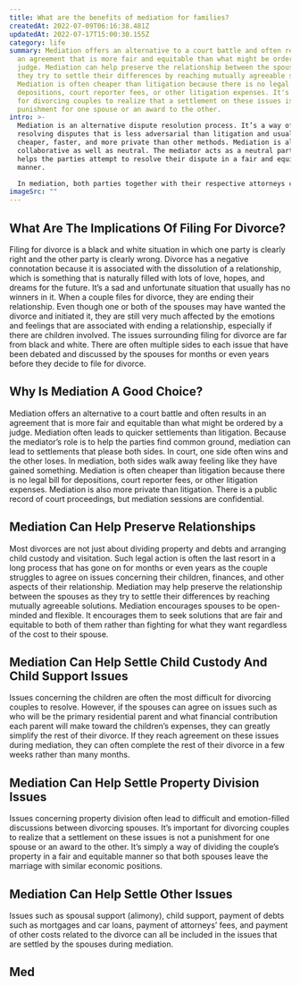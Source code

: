 ```yaml
---
title: What are the benefits of mediation for families?
createdAt: 2022-07-09T06:16:38.481Z
updatedAt: 2022-07-17T15:00:30.155Z
category: life
summary: Mediation offers an alternative to a court battle and often results in
  an agreement that is more fair and equitable than what might be ordered by a
  judge. Mediation can help preserve the relationship between the spouses as
  they try to settle their differences by reaching mutually agreeable solutions.
  Mediation is often cheaper than litigation because there is no legal bill for
  depositions, court reporter fees, or other litigation expenses. It's important
  for divorcing couples to realize that a settlement on these issues is not a
  punishment for one spouse or an award to the other.
intro: >-
  Mediation is an alternative dispute resolution process. It’s a way of
  resolving disputes that is less adversarial than litigation and usually
  cheaper, faster, and more private than other methods. Mediation is also
  collaborative as well as neutral. The mediator acts as a neutral party who
  helps the parties attempt to resolve their dispute in a fair and equitable
  manner.

  In mediation, both parties together with their respective attorneys choose from various options to settle the case outside of court. The goal of mediation is to find solutions that are agreeable to both parties. It’s about finding win-win solutions instead of win-lose outcomes. It’s about exploring solutions that may not have been considered had the parties not been under the guidance of a mediator who has no stake in either outcome of the dispute other than seeing it resolved amicably and fairly so that everyone walks away feeling like they have gained something from it rather than having given up something they would rather have kept.
imageSrc: ""
---
```


## What Are The Implications Of Filing For Divorce?

Filing for divorce is a black and white situation in which one party is clearly right and the other party is clearly wrong. Divorce has a negative connotation because it is associated with the dissolution of a relationship, which is something that is naturally filled with lots of love, hopes, and dreams for the future. It’s a sad and unfortunate situation that usually has no winners in it. When a couple files for divorce, they are ending their relationship. Even though one or both of the spouses may have wanted the divorce and initiated it, they are still very much affected by the emotions and feelings that are associated with ending a relationship, especially if there are children involved. The issues surrounding filing for divorce are far from black and white. There are often multiple sides to each issue that have been debated and discussed by the spouses for months or even years before they decide to file for divorce.

## Why Is Mediation A Good Choice?

Mediation offers an alternative to a court battle and often results in an agreement that is more fair and equitable than what might be ordered by a judge. Mediation often leads to quicker settlements than litigation. Because the mediator’s role is to help the parties find common ground, mediation can lead to settlements that please both sides. In court, one side often wins and the other loses. In mediation, both sides walk away feeling like they have gained something. Mediation is often cheaper than litigation because there is no legal bill for depositions, court reporter fees, or other litigation expenses. Mediation is also more private than litigation. There is a public record of court proceedings, but mediation sessions are confidential. 

## Mediation Can Help Preserve Relationships

Most divorces are not just about dividing property and debts and arranging child custody and visitation. Such legal action is often the last resort in a long process that has gone on for months or even years as the couple struggles to agree on issues concerning their children, finances, and other aspects of their relationship. Mediation may help preserve the relationship between the spouses as they try to settle their differences by reaching mutually agreeable solutions. Mediation encourages spouses to be open-minded and flexible. It encourages them to seek solutions that are fair and equitable to both of them rather than fighting for what they want regardless of the cost to their spouse.

## Mediation Can Help Settle Child Custody And Child Support Issues

Issues concerning the children are often the most difficult for divorcing couples to resolve. However, if the spouses can agree on issues such as who will be the primary residential parent and what financial contribution each parent will make toward the children’s expenses, they can greatly simplify the rest of their divorce. If they reach agreement on these issues during mediation, they can often complete the rest of their divorce in a few weeks rather than many months.

## Mediation Can Help Settle Property Division Issues

Issues concerning property division often lead to difficult and emotion-filled discussions between divorcing spouses. It’s important for divorcing couples to realize that a settlement on these issues is not a punishment for one spouse or an award to the other. It’s simply a way of dividing the couple’s property in a fair and equitable manner so that both spouses leave the marriage with similar economic positions.

## Mediation Can Help Settle Other Issues

Issues such as spousal support (alimony), child support, payment of debts such as mortgages and car loans, payment of attorneys’ fees, and payment of other costs related to the divorce can all be included in the issues that are settled by the spouses during mediation.

## Med
